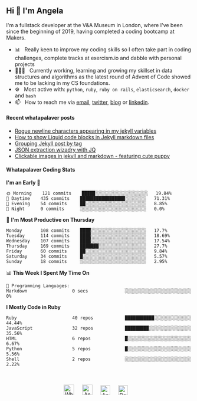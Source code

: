 ## Hi 👋 I'm Angela

I'm a fullstack developer at the V&A Museum in London, where I've been since the beginning of 2019, having completed a coding bootcamp at Makers.

- 📊&nbsp;&nbsp; Really keen to improve my coding skills so I often take part in coding challenges, complete tracks at exercism.io and dabble with personal projects
- 👨🏽‍💻&nbsp;&nbsp; Currently working, learning and growing my skillset in data structures and algorithms as the latest round of Advent of Code showed me to be lacking in my CS foundations.
- ⚙️&nbsp;&nbsp; Most active with: `python`, `ruby`, `ruby on rails`, `elasticsearch`, `docker` and `bash`
- 📫&nbsp;&nbsp; How to reach me via [email], [twitter], [blog] or [linkedin].

#### Recent whatapalaver posts
<!-- BLOG-POST-LIST:START -->
- [Rogue newline characters appearing in my jekyll variables](https://whatapalaver.co.uk/rogue-newline-jekyll-variables)
- [How to show Liquid code blocks in Jekyll markdown files](https://whatapalaver.co.uk/liquid-codeblocks-jekyll-markdown)
- [Grouping Jekyll post by tag](https://whatapalaver.co.uk/jekyll-posts-by-tag)
- [JSON extraction wizadry with JQ](https://whatapalaver.co.uk/jq-json-extraction-wizadry)
- [Clickable images in jekyll and markdown - featuring cute puppy](https://whatapalaver.co.uk/clickable-images-jekyll)
<!-- BLOG-POST-LIST:END -->

#### Whatapalaver Coding Stats
<!--START_SECTION:waka-->
**I'm an Early 🐤** 

```text
🌞 Morning    121 commits    █████░░░░░░░░░░░░░░░░░░░░   19.84% 
🌆 Daytime    435 commits    █████████████████░░░░░░░░   71.31% 
🌃 Evening    54 commits     ██░░░░░░░░░░░░░░░░░░░░░░░   8.85% 
🌙 Night      0 commits      ░░░░░░░░░░░░░░░░░░░░░░░░░   0.0%

```
📅 **I'm Most Productive on Thursday** 

```text
Monday       108 commits    ████░░░░░░░░░░░░░░░░░░░░░   17.7% 
Tuesday      114 commits    ████░░░░░░░░░░░░░░░░░░░░░   18.69% 
Wednesday    107 commits    ████░░░░░░░░░░░░░░░░░░░░░   17.54% 
Thursday     169 commits    ███████░░░░░░░░░░░░░░░░░░   27.7% 
Friday       60 commits     ██░░░░░░░░░░░░░░░░░░░░░░░   9.84% 
Saturday     34 commits     █░░░░░░░░░░░░░░░░░░░░░░░░   5.57% 
Sunday       18 commits     ░░░░░░░░░░░░░░░░░░░░░░░░░   2.95%

```


📊 **This Week I Spent My Time On** 

```text
💬 Programming Languages: 
Markdown                 0 secs              ░░░░░░░░░░░░░░░░░░░░░░░░░   0%

```

**I Mostly Code in Ruby** 

```text
Ruby                     40 repos            ███████████░░░░░░░░░░░░░░   44.44% 
JavaScript               32 repos            █████████░░░░░░░░░░░░░░░░   35.56% 
HTML                     6 repos             █░░░░░░░░░░░░░░░░░░░░░░░░   6.67% 
Python                   5 repos             █░░░░░░░░░░░░░░░░░░░░░░░░   5.56% 
Shell                    2 repos             ░░░░░░░░░░░░░░░░░░░░░░░░░   2.22%

```



<!--END_SECTION:waka-->


<p align="center">
<br><br>
<a href= "https://instagram.com/whatapalaver_codes">
<img src="https://cdn.jsdelivr.net/npm/simple-icons@v3/icons/instagram.svg" alt="Whatapalaver's coding instagram" width="28px"/></a>
&emsp;
<a href="https://whatapalaver.co.uk">
<img src="https://img.icons8.com/material/256/000000/globe--v1.png" alt="Angela Wolff personal coding website" width="28px"/></a>
&emsp;
<a href="https://linkedin.com/in/angelwolff">
<img src="https://cdn.jsdelivr.net/npm/simple-icons@v3/icons/linkedin.svg" alt="Angela Wolff's linkedin profile" width="26px"/></a>
&emsp;
<a href="https://twitter.com/DoctorMoxie">
<img src="https://img.icons8.com/ios-filled/256/000000/twitter.svg" alt="Doctor Moxie twitter profile" width="26px"/></a>
&emsp;

[email]: mailto:warriorwomenblog@gmail.com
[twitter]: https://twitter.com/DoctorMoxie
[blog]: https://whatapalaver.co.uk
[linkedin]: https://www.linkedin.com/in/angelwolff